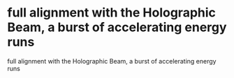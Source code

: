 # full alignment with the Holographic Beam, a burst of accelerating energy runs

full alignment with the Holographic Beam, a burst of accelerating energy runs